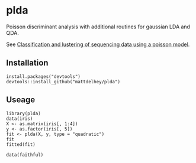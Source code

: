 plda
====

Poisson discriminant analysis with additional routines for gaussian LDA and QDA.

See [Classification and lustering of sequencing data using a poisson model](http://arxiv.org/pdf/1202.6201.pdf).

## Installation

```{r}
install.packages("devtools")
devtools::install_github("mattdelhey/plda")
```

## Useage

```{r}
library(plda)
data(iris)
X <- as.matrix(iris[, 1:4])
y <- as.factor(iris[, 5])
fit <- plda(X, y, type = "quadratic")
fit
fitted(fit)

data(faithful)
```
